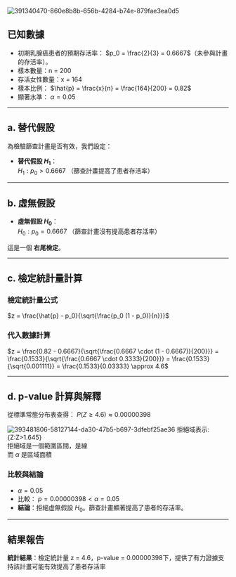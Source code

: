 ![391340470-860e8b8b-656b-4284-b74e-879fae3ea0d5](https://github.com/user-attachments/assets/63514a1f-8e91-45e8-b0f3-69dcea710b98)

## 已知數據
- 初期乳腺癌患者的預期存活率： $p_0 = \frac{2}{3} = 0.6667$（未參與計畫的存活率）。
- 樣本數量：n = 200
- 存活女性數量：x = 164
- 樣本比例： $\hat{p} = \frac{x}{n} = \frac{164}{200} = 0.82$
- 顯著水準： $\alpha = 0.05$

---

## a. 替代假設
為檢驗篩查計畫是否有效，我們設定：
- **替代假設 $H_1$**：\
  $H_1: p_0 > 0.6667$
  （篩查計畫提高了患者存活率）

---

## b. 虛無假設
- **虛無假設 $H_0$**：\
  $H_0: p_0 = 0.6667$
  （篩查計畫沒有提高患者存活率）

這是一個 **右尾檢定**。

---

## c. 檢定統計量計算

### 檢定統計量公式
$z = \frac{\hat{p} - p_0}{\sqrt{\frac{p_0 (1 - p_0)}{n}}}$

### 代入數據計算
$z = \frac{0.82 - 0.6667}{\sqrt{\frac{0.6667 \cdot (1 - 0.6667)}{200}}} = \frac{0.1533}{\sqrt{\frac{0.6667 \cdot 0.3333}{200}}} = \frac{0.1533}{\sqrt{0.001111}} = \frac{0.1533}{0.03333} \approx 4.6$

---

## d. p-value 計算與解釋

從標準常態分布表查得：
$P(Z \geq 4.6) \approx 0.00000398$

![393481806-58127144-da30-47b5-b697-3dfebf25ae36](https://github.com/user-attachments/assets/a3b80eb8-de05-4ef4-8794-83cf310b4a1b)
拒絕域表示: {Z:Z>1.645}\
拒絕域是一個範圍區間，是線\
而 $\alpha$ 是區域面積
### 比較與結論
- $\alpha = 0.05$
- 比較：
  $p = 0.00000398 < \alpha = 0.05$
- **結論**：拒絕虛無假設 $H_0$。篩查計畫顯著提高了患者的存活率。
---
## 結果報告
**統計結果**：檢定統計量 z = 4.6，p-value = 0.00000398下，提供了有力證據支持該計畫可能有效提高了患者存活率

